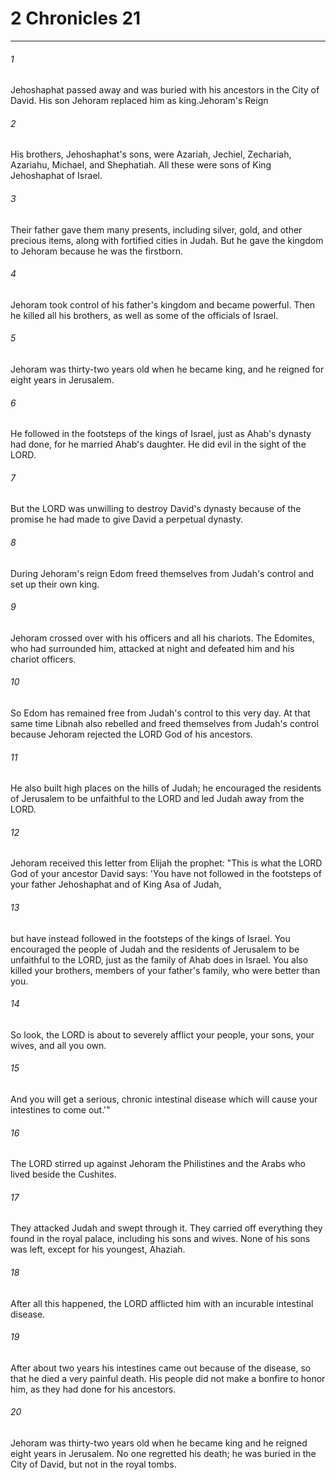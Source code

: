 # 2 Chronicles 21
***



###### 1 
Jehoshaphat passed away and was buried with his ancestors in the City of David. His son Jehoram replaced him as king.Jehoram's Reign 

###### 2 
His brothers, Jehoshaphat's sons, were Azariah, Jechiel, Zechariah, Azariahu, Michael, and Shephatiah. All these were sons of King Jehoshaphat of Israel. 

###### 3 
Their father gave them many presents, including silver, gold, and other precious items, along with fortified cities in Judah. But he gave the kingdom to Jehoram because he was the firstborn. 

###### 4 
Jehoram took control of his father's kingdom and became powerful. Then he killed all his brothers, as well as some of the officials of Israel. 

###### 5 
Jehoram was thirty-two years old when he became king, and he reigned for eight years in Jerusalem. 

###### 6 
He followed in the footsteps of the kings of Israel, just as Ahab's dynasty had done, for he married Ahab's daughter. He did evil in the sight of the LORD. 

###### 7 
But the LORD was unwilling to destroy David's dynasty because of the promise he had made to give David a perpetual dynasty. 

###### 8 
During Jehoram's reign Edom freed themselves from Judah's control and set up their own king. 

###### 9 
Jehoram crossed over with his officers and all his chariots. The Edomites, who had surrounded him, attacked at night and defeated him and his chariot officers. 

###### 10 
So Edom has remained free from Judah's control to this very day. At that same time Libnah also rebelled and freed themselves from Judah's control because Jehoram rejected the LORD God of his ancestors. 

###### 11 
He also built high places on the hills of Judah; he encouraged the residents of Jerusalem to be unfaithful to the LORD and led Judah away from the LORD. 

###### 12 
Jehoram received this letter from Elijah the prophet: "This is what the LORD God of your ancestor David says: 'You have not followed in the footsteps of your father Jehoshaphat and of King Asa of Judah, 

###### 13 
but have instead followed in the footsteps of the kings of Israel. You encouraged the people of Judah and the residents of Jerusalem to be unfaithful to the LORD, just as the family of Ahab does in Israel. You also killed your brothers, members of your father's family, who were better than you. 

###### 14 
So look, the LORD is about to severely afflict your people, your sons, your wives, and all you own. 

###### 15 
And you will get a serious, chronic intestinal disease which will cause your intestines to come out.'" 

###### 16 
The LORD stirred up against Jehoram the Philistines and the Arabs who lived beside the Cushites. 

###### 17 
They attacked Judah and swept through it. They carried off everything they found in the royal palace, including his sons and wives. None of his sons was left, except for his youngest, Ahaziah. 

###### 18 
After all this happened, the LORD afflicted him with an incurable intestinal disease. 

###### 19 
After about two years his intestines came out because of the disease, so that he died a very painful death. His people did not make a bonfire to honor him, as they had done for his ancestors. 

###### 20 
Jehoram was thirty-two years old when he became king and he reigned eight years in Jerusalem. No one regretted his death; he was buried in the City of David, but not in the royal tombs.
